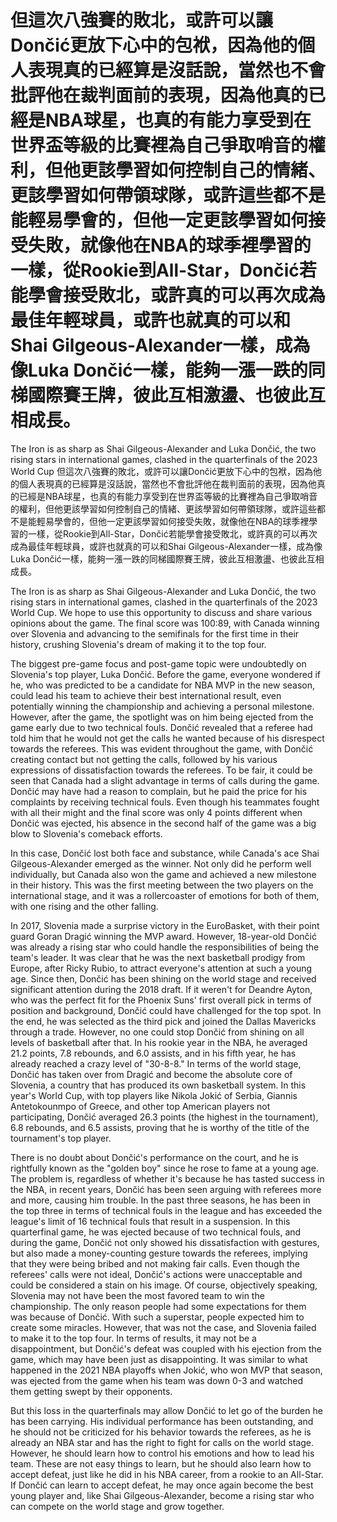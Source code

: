 #  但這次八強賽的敗北，或許可以讓Dončić更放下心中的包袱，因為他的個人表現真的已經算是沒話說，當然也不會批評他在裁判面前的表現，因為他真的已經是NBA球星，也真的有能力享受到在世界盃等級的比賽裡為自己爭取哨音的權利，但他更該學習如何控制自己的情緒、更該學習如何帶領球隊，或許這些都不是能輕易學會的，但他一定更該學習如何接受失敗，就像他在NBA的球季裡學習的一樣，從Rookie到All-Star，Dončić若能學會接受敗北，或許真的可以再次成為最佳年輕球員，或許也就真的可以和Shai Gilgeous-Alexander一樣，成為像Luka Dončić一樣，能夠一漲一跌的同梯國際賽王牌，彼此互相激盪、也彼此互相成長。

The Iron is as sharp as Shai Gilgeous-Alexander and Luka Dončić, the two rising stars in international games, clashed in the quarterfinals of the 2023 World Cup 
  但這次八強賽的敗北，或許可以讓Dončić更放下心中的包袱，因為他的個人表現真的已經算是沒話說，當然也不會批評他在裁判面前的表現，因為他真的已經是NBA球星，也真的有能力享受到在世界盃等級的比賽裡為自己爭取哨音的權利，但他更該學習如何控制自己的情緒、更該學習如何帶領球隊，或許這些都不是能輕易學會的，但他一定更該學習如何接受失敗，就像他在NBA的球季裡學習的一樣，從Rookie到All-Star，Dončić若能學會接受敗北，或許真的可以再次成為最佳年輕球員，或許也就真的可以和Shai Gilgeous-Alexander一樣，成為像Luka Dončić一樣，能夠一漲一跌的同梯國際賽王牌，彼此互相激盪、也彼此互相成長。

The Iron is as sharp as Shai Gilgeous-Alexander and Luka Dončić, the two rising stars in international games, clashed in the quarterfinals of the 2023 World Cup. We hope to use this opportunity to discuss and share various opinions about the game. The final score was 100:89, with Canada winning over Slovenia and advancing to the semifinals for the first time in their history, crushing Slovenia's dream of making it to the top four.

The biggest pre-game focus and post-game topic were undoubtedly on Slovenia's top player, Luka Dončić. Before the game, everyone wondered if he, who was predicted to be a candidate for NBA MVP in the new season, could lead his team to achieve their best international result, even potentially winning the championship and achieving a personal milestone. However, after the game, the spotlight was on him being ejected from the game early due to two technical fouls. Dončić revealed that a referee had told him that he would not get the calls he wanted because of his disrespect towards the referees. This was evident throughout the game, with Dončić creating contact but not getting the calls, followed by his various expressions of dissatisfaction towards the referees. To be fair, it could be seen that Canada had a slight advantage in terms of calls during the game. Dončić may have had a reason to complain, but he paid the price for his complaints by receiving technical fouls. Even though his teammates fought with all their might and the final score was only 4 points different when Dončić was ejected, his absence in the second half of the game was a big blow to Slovenia's comeback efforts.

In this case, Dončić lost both face and substance, while Canada's ace Shai Gilgeous-Alexander emerged as the winner. Not only did he perform well individually, but Canada also won the game and achieved a new milestone in their history. This was the first meeting between the two players on the international stage, and it was a rollercoaster of emotions for both of them, with one rising and the other falling.

In 2017, Slovenia made a surprise victory in the EuroBasket, with their point guard Goran Dragić winning the MVP award. However, 18-year-old Dončić was already a rising star who could handle the responsibilities of being the team's leader. It was clear that he was the next basketball prodigy from Europe, after Ricky Rubio, to attract everyone's attention at such a young age. Since then, Dončić has been shining on the world stage and received significant attention during the 2018 draft. If it weren't for Deandre Ayton, who was the perfect fit for the Phoenix Suns' first overall pick in terms of position and background, Dončić could have challenged for the top spot. In the end, he was selected as the third pick and joined the Dallas Mavericks through a trade. However, no one could stop Dončić from shining on all levels of basketball after that. In his rookie year in the NBA, he averaged 21.2 points, 7.8 rebounds, and 6.0 assists, and in his fifth year, he has already reached a crazy level of "30-8-8." In terms of the world stage, Dončić has taken over from Dragić and become the absolute core of Slovenia, a country that has produced its own basketball system. In this year's World Cup, with top players like Nikola Jokić of Serbia, Giannis Antetokounmpo of Greece, and other top American players not participating, Dončić averaged 26.3 points (the highest in the tournament), 6.8 rebounds, and 6.5 assists, proving that he is worthy of the title of the tournament's top player.

There is no doubt about Dončić's performance on the court, and he is rightfully known as the "golden boy" since he rose to fame at a young age. The problem is, regardless of whether it's because he has tasted success in the NBA, in recent years, Dončić has been seen arguing with referees more and more, causing him trouble. In the past three seasons, he has been in the top three in terms of technical fouls in the league and has exceeded the league's limit of 16 technical fouls that result in a suspension. In this quarterfinal game, he was ejected because of two technical fouls, and during the game, Dončić not only showed his dissatisfaction with gestures, but also made a money-counting gesture towards the referees, implying that they were being bribed and not making fair calls. Even though the referees' calls were not ideal, Dončić's actions were unacceptable and could be considered a stain on his image. Of course, objectively speaking, Slovenia may not have been the most favored team to win the championship. The only reason people had some expectations for them was because of Dončić. With such a superstar, people expected him to create some miracles. However, that was not the case, and Slovenia failed to make it to the top four. In terms of results, it may not be a disappointment, but Dončić's defeat was coupled with his ejection from the game, which may have been just as disappointing. It was similar to what happened in the 2021 NBA playoffs when Jokić, who won MVP that season, was ejected from the game when his team was down 0-3 and watched them getting swept by their opponents.

But this loss in the quarterfinals may allow Dončić to let go of the burden he has been carrying. His individual performance has been outstanding, and he should not be criticized for his behavior towards the referees, as he is already an NBA star and has the right to fight for calls on the world stage. However, he should learn how to control his emotions and how to lead his team. These are not easy things to learn, but he should also learn how to accept defeat, just like he did in his NBA career, from a rookie to an All-Star. If Dončić can learn to accept defeat, he may once again become the best young player and, like Shai Gilgeous-Alexander, become a rising star who can compete on the world stage and grow together.